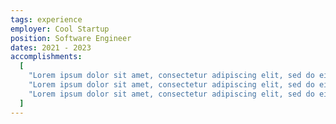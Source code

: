 ```yaml
---
tags: experience
employer: Cool Startup
position: Software Engineer
dates: 2021 - 2023
accomplishments:
  [
    "Lorem ipsum dolor sit amet, consectetur adipiscing elit, sed do eiusmod tempor incididunt ut labore et dolore magna aliqua.",
    "Lorem ipsum dolor sit amet, consectetur adipiscing elit, sed do eiusmod tempor incididunt ut labore et dolore magna aliqua.",
    "Lorem ipsum dolor sit amet, consectetur adipiscing elit, sed do eiusmod tempor incididunt ut labore et dolore magna aliqua.",
  ]
---
```

